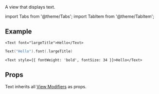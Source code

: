 ---
---

A view that displays text.

import Tabs from '@theme/Tabs';
import TabItem from '@theme/TabItem';

## Example

<Tabs>
<TabItem value="srn" label="swiftui-react-native">

```tsx
<Text font="largeTitle">Hello</Text>
```

</TabItem>
<TabItem value="swiftui" label="SwiftUI">

```swift
Text("Hello").font(.largeTitle)
```

</TabItem>
<TabItem value="react-native" label="React Native">

```tsx
<Text style={{ fontWeight: 'bold', fontSize: 34 }}>Hello</Text>
```

</TabItem>
</Tabs>

## Props

Text inherits all [View Modifiers](../08-modifiers.md#full-list) as props.
